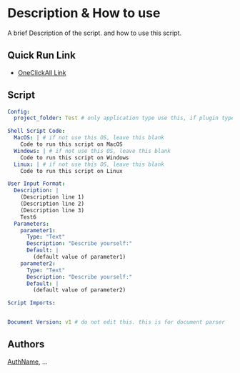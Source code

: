 # Description & How to use
A brief Description of the script. and how to use this script.

## Quick Run Link
- [OneClickAll Link](http://oneclickall.com/your-script)

## Script
```yaml
Config:
  project_folder: Test # only application type use this, if plugin type, leave this blank

Shell Script Code:
  MacOS: | # if not use this OS, leave this blank
    Code to run this script on MacOS
  Windows: | # if not use this OS, leave this blank
    Code to run this script on Windows
  Linux: | # if not use this OS, leave this blank
    Code to run this script on Linux

User Input Format:
  Description: |
    (Description line 1)
    (Description line 2)
    (Description line 3)
    Test6
  Parameters:
    parameter1:
      Type: "Text"
      Description: "Describe yourself:"
      Default: |
        (default value of parameter1)
    parameter2:
      Type: "Text"
      Description: "Describe yourself:"
      Default: |
        (default value of parameter2)

Script Imports:


Document Version: v1 # do not edit this. this is for document parser

```

## Authors
[AuthName](http://oneclickall.com/your-script), ...